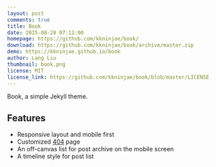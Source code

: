 ```yaml
---
layout: post
comments: true
title: Book
date: 2015-08-28 07:11:00
homepage: https://github.com/kkninjae/book/
download: https://github.com/kkninjae/book/archive/master.zip
demo: https://kkninjae.github.io/book
author: Lang Liu
thumbnail: book.png
license: MIT
license_link: https://github.com/kkninjae/book/blob/master/LICENSE
---
```


Book, a simple Jekyll theme.

## Features

* Responsive layout and mobile first
* Customized [404](https://kkninjae.github.io/book/hehe) page
* An off-canvas list for post archive on the mobile screen
* A timeline style for post list
